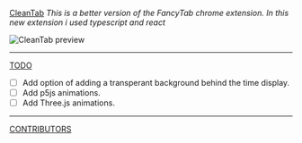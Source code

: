 [CleanTab](###CleanTab "Goto CleanTab")
_This is a better version of the FancyTab chrome extension. In this new extension i used typescript and react_

![CleanTab preview](./preview/preview.jpeg "Preview")

- - - -

[TODO](##TODO "Goto TODO")
- [ ] Add option of adding a transperant background behind the time display.
- [ ] Add p5js animations.
- [ ] Add Three.js animations.

- - - -

[CONTRIBUTORS](##CONTRIBUTORS "Goto CONTRIBUTORS")
    

